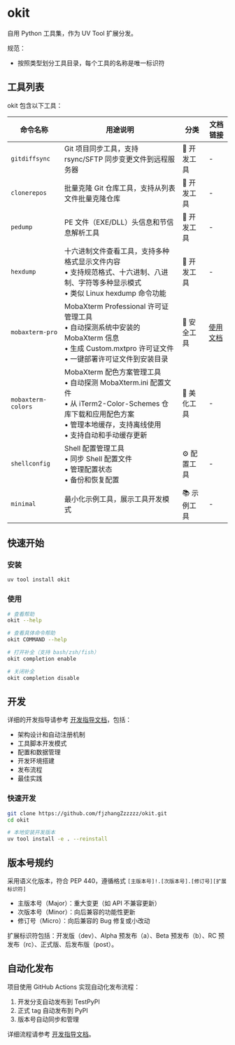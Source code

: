# okit

自用 Python 工具集，作为 UV Tool 扩展分发。

规范：
- 按照类型划分工具目录，每个工具的名称是唯一标识符

## 工具列表

okit 包含以下工具：

| 命令名称 | 用途说明 | 分类 | 文档链接 |
|---------|---------|------|---------|
| `gitdiffsync` | Git 项目同步工具，支持 rsync/SFTP 同步变更文件到远程服务器 | 🔧 开发工具 | - |
| `clonerepos` | 批量克隆 Git 仓库工具，支持从列表文件批量克隆仓库 | 🔧 开发工具 | - |
| `pedump` | PE 文件（EXE/DLL）头信息和节信息解析工具 | 🔧 开发工具 | - |
| `hexdump` | 十六进制文件查看工具，支持多种格式显示文件内容<br/>• 支持规范格式、十六进制、八进制、字符等多种显示模式<br/>• 类似 Linux hexdump 命令功能 | 🔧 开发工具 | - |
| `mobaxterm-pro` | MobaXterm Professional 许可证管理工具<br/>• 自动探测系统中安装的 MobaXterm 信息<br/>• 生成 Custom.mxtpro 许可证文件<br/>• 一键部署许可证文件到安装目录 | 🔐 安全工具 | [使用文档](docs/mobaxterm_pro_usage.md) |
| `mobaxterm-colors` | MobaXterm 配色方案管理工具<br/>• 自动探测 MobaXterm.ini 配置文件<br/>• 从 iTerm2-Color-Schemes 仓库下载和应用配色方案<br/>• 管理本地缓存，支持离线使用<br/>• 支持自动和手动缓存更新 | 🎨 美化工具 | - |
| `shellconfig` | Shell 配置管理工具<br/>• 同步 Shell 配置文件<br/>• 管理配置状态<br/>• 备份和恢复配置 | ⚙️ 配置工具 | - |
| `minimal` | 最小化示例工具，展示工具开发模式 | 📚 示例工具 | - |

## 快速开始

### 安装

```bash
uv tool install okit
```

### 使用

```bash
# 查看帮助
okit --help

# 查看具体命令帮助
okit COMMAND --help

# 打开补全（支持 bash/zsh/fish）
okit completion enable

# 关闭补全
okit completion disable
```

## 开发

详细的开发指导请参考 [开发指导文档](docs/development_guide.md)，包括：

- 架构设计和自动注册机制
- 工具脚本开发模式
- 配置和数据管理
- 开发环境搭建
- 发布流程
- 最佳实践

### 快速开发

```bash
git clone https://github.com/fjzhangZzzzzz/okit.git
cd okit

# 本地安装开发版本
uv tool install -e . --reinstall
```

## 版本号规约

采用语义化版本，符合 PEP 440，遵循格式 `[主版本号]!.[次版本号].[修订号][扩展标识符]`

- 主版本号（Major）：重大变更（如 API 不兼容更新）
- 次版本号（Minor）：向后兼容的功能性更新
- 修订号（Micro）：向后兼容的 Bug 修复或小改动

扩展标识符包括：开发版（dev）、Alpha 预发布（a）、Beta 预发布（b）、RC 预发布（rc）、正式版、后发布版（post）。

## 自动化发布

项目使用 GitHub Actions 实现自动化发布流程：

1. 开发分支自动发布到 TestPyPI
2. 正式 tag 自动发布到 PyPI
3. 版本号自动同步和管理

详细流程请参考 [开发指导文档](docs/development_guide.md)。